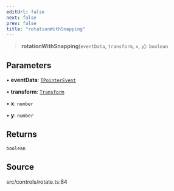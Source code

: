 ```yaml
---
editUrl: false
next: false
prev: false
title: "rotationWithSnapping"
---
```


> **rotationWithSnapping**(`eventData`, `transform`, `x`, `y`): `boolean`

## Parameters

• **eventData**: [`TPointerEvent`](../../../type-aliases/TPointerEvent.md)

• **transform**: [`Transform`](../../../type-aliases/Transform.md)

• **x**: `number`

• **y**: `number`

## Returns

`boolean`

## Source

src/controls/rotate.ts:84
